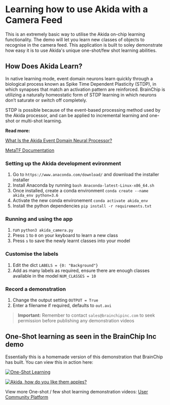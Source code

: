 # Learning how to use Akida with a Camera Feed

This is an extremely basic way to utilise the Akida on-chip learning functionality. The demo will let you learn new classes of objects to recognise in the camera feed. This application is built to soley demonstrate how easy it is to use Akida's unique one-shot/few shot learning abilities.


## How Does Akida Learn?


In  native  learning  mode,  event  domain  neurons  learn quickly through a biological process known as Spike Time Dependent Plasticity (STDP), in which synapses that match an activation pattern are reinforced. BrainChip is utilizing a naturally homeostatic form of STDP learning in which neurons don’t saturate or switch off completely. 

STDP  is  possible  because  of  the  event-based processing method used by the Akida processor, and can be applied to incremental learning and one-shot or multi-shot learning. 

**Read more:**

[What Is the Akida Event Domain Neural Processor?](https://brainchipinc.com/what-is-the-akida-event-domain-neural-processor/)

[MetaTF Documentation](https://doc.brainchipinc.com)


### Setting up the Akida development evironment

1. Go to `https://www.anaconda.com/download/` and download the installer installer
2. Install Anaconda by running `bash Anaconda-latest-Linux-x86_64.sh`
3. Once installed, create a conda environment `conda create --name akida_env python=3.6`
4. Activate the new conda environement `conda activate akida_env`
5. Install the python dependencies `pip install -r requirements.txt`


### Running and using the app

1. run `python3 akida_camera.py`
2. Press `1` to `0` on your keyboard to learn a new class
3. Press `s` to save the newly learnt classes into your model


### Customise the labels

1. Edit the dict `LABELS = {0: "Background"}`
2. Add as many labels as required, ensure there are enough classes available in the model `NUM_CLASSES = 10`


### Record a demonstration

1. Change the output setting `OUTPUT = True`
2. Enter a filename if required, defaults to `out.avi`
> **Important:** Remember to contact `sales@brainchipinc.com` to seek permission before publishing any demonstration videos


## One-Shot learning as seen in the BrainChip Inc demo

Essentially this is a homemade version of this demonstration that BrainChip has built. You can view this in action here:

[![One-Shot Learning](http://img.youtube.com/vi/xeGAiWbKa7s/0.jpg)](https://youtu.be/xeGAiWbKa7s "One-Shot Learning")

[![Akida, how do you like them apples?](http://img.youtube.com/vi/p9pXN5-opGw/0.jpg)](https://www.youtube.com/watch?v=p9pXN5-opGw "Akida, how do you like them apples?")


View more One-shot / few shot learning demonstration videos: 
[User Community Platform](https://www.youtube.com/playlist?list=PLKZ8TPx-mIt2Mu3kXxm9BIW08lIDbvZdA)
